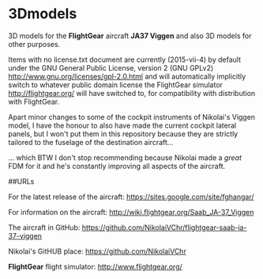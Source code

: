 # 3Dmodels
3D models for the **FlightGear** aircraft **JA37 Viggen** and also 3D models for other purposes.


Items with no license.txt document are currently (2015-vii-4) by default under the GNU General Public License, version 2 (GNU GPLv2) http://www.gnu.org/licenses/gpl-2.0.html
and will automatically implicitly switch to whatever public domain license the FlightGear simulator http://flightgear.org/ will have switched to, for compatibility with
distribution with FlightGear.

Apart minor changes to some of the cockpit instruments of Nikolai's Viggen model, I have the honour to also have made the current cockpit lateral panels, but I won't put them
in this repository because they are strictly tailored to the fuselage of the destination aircraft...

... which BTW I don't stop recommending because Nikolai made a *great* FDM for it and he's constantly improving all aspects of the aircraft.


##URLs

For the latest release of the aircraft: https://sites.google.com/site/fghangar/

For information on the aircraft: http://wiki.flightgear.org/Saab_JA-37_Viggen

The aircraft in GitHub: https://github.com/NikolaiVChr/flightgear-saab-ja-37-viggen

Nikolai's GitHUB place: https://github.com/NikolaiVChr

**FlightGear** flight simulator: http://www.flightgear.org/